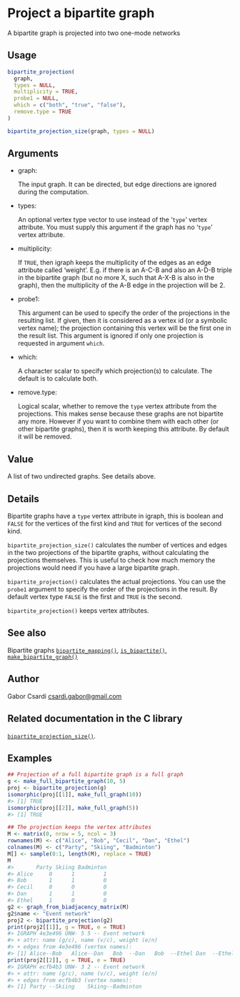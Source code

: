 # Project a bipartite graph

A bipartite graph is projected into two one-mode networks

## Usage

``` r
bipartite_projection(
  graph,
  types = NULL,
  multiplicity = TRUE,
  probe1 = NULL,
  which = c("both", "true", "false"),
  remove.type = TRUE
)

bipartite_projection_size(graph, types = NULL)
```

## Arguments

- graph:

  The input graph. It can be directed, but edge directions are ignored
  during the computation.

- types:

  An optional vertex type vector to use instead of the ‘`type`’ vertex
  attribute. You must supply this argument if the graph has no ‘`type`’
  vertex attribute.

- multiplicity:

  If `TRUE`, then igraph keeps the multiplicity of the edges as an edge
  attribute called ‘weight’. E.g. if there is an A-C-B and also an A-D-B
  triple in the bipartite graph (but no more X, such that A-X-B is also
  in the graph), then the multiplicity of the A-B edge in the projection
  will be 2.

- probe1:

  This argument can be used to specify the order of the projections in
  the resulting list. If given, then it is considered as a vertex id (or
  a symbolic vertex name); the projection containing this vertex will be
  the first one in the result list. This argument is ignored if only one
  projection is requested in argument `which`.

- which:

  A character scalar to specify which projection(s) to calculate. The
  default is to calculate both.

- remove.type:

  Logical scalar, whether to remove the `type` vertex attribute from the
  projections. This makes sense because these graphs are not bipartite
  any more. However if you want to combine them with each other (or
  other bipartite graphs), then it is worth keeping this attribute. By
  default it will be removed.

## Value

A list of two undirected graphs. See details above.

## Details

Bipartite graphs have a `type` vertex attribute in igraph, this is
boolean and `FALSE` for the vertices of the first kind and `TRUE` for
vertices of the second kind.

`bipartite_projection_size()` calculates the number of vertices and
edges in the two projections of the bipartite graphs, without
calculating the projections themselves. This is useful to check how much
memory the projections would need if you have a large bipartite graph.

`bipartite_projection()` calculates the actual projections. You can use
the `probe1` argument to specify the order of the projections in the
result. By default vertex type `FALSE` is the first and `TRUE` is the
second.

`bipartite_projection()` keeps vertex attributes.

## See also

Bipartite graphs
[`bipartite_mapping()`](https://r.igraph.org/reference/bipartite_mapping.md),
[`is_bipartite()`](https://r.igraph.org/reference/is_bipartite.md),
[`make_bipartite_graph()`](https://r.igraph.org/reference/make_bipartite_graph.md)

## Author

Gabor Csardi <csardi.gabor@gmail.com>

## Related documentation in the C library

[`bipartite_projection_size()`](https://igraph.org/c/html/latest/igraph-Bipartite.html#igraph_bipartite_projection_size).

## Examples

``` r
## Projection of a full bipartite graph is a full graph
g <- make_full_bipartite_graph(10, 5)
proj <- bipartite_projection(g)
isomorphic(proj[[1]], make_full_graph(10))
#> [1] TRUE
isomorphic(proj[[2]], make_full_graph(5))
#> [1] TRUE

## The projection keeps the vertex attributes
M <- matrix(0, nrow = 5, ncol = 3)
rownames(M) <- c("Alice", "Bob", "Cecil", "Dan", "Ethel")
colnames(M) <- c("Party", "Skiing", "Badminton")
M[] <- sample(0:1, length(M), replace = TRUE)
M
#>       Party Skiing Badminton
#> Alice     0      1         1
#> Bob       1      1         0
#> Cecil     0      0         0
#> Dan       1      1         0
#> Ethel     1      0         0
g2 <- graph_from_biadjacency_matrix(M)
g2$name <- "Event network"
proj2 <- bipartite_projection(g2)
print(proj2[[1]], g = TRUE, e = TRUE)
#> IGRAPH 4e3e496 UNW- 5 5 -- Event network
#> + attr: name (g/c), name (v/c), weight (e/n)
#> + edges from 4e3e496 (vertex names):
#> [1] Alice--Bob   Alice--Dan   Bob  --Dan   Bob  --Ethel Dan  --Ethel
print(proj2[[2]], g = TRUE, e = TRUE)
#> IGRAPH ecfb4b3 UNW- 3 2 -- Event network
#> + attr: name (g/c), name (v/c), weight (e/n)
#> + edges from ecfb4b3 (vertex names):
#> [1] Party --Skiing    Skiing--Badminton
```
